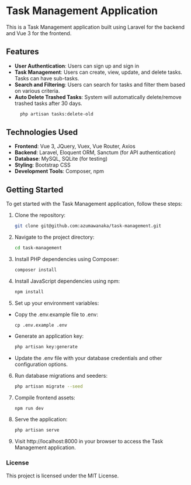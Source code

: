 # Task Management Application

This is a Task Management application built using Laravel for the backend and Vue 3 for the frontend.

## Features

- **User Authentication**: Users can sign up and sign in
- **Task Management**: Users can create, view, update, and delete tasks. Tasks can have sub-tasks.
- **Search and Filtering**: Users can search for tasks and filter them based on various criteria.
- **Auto Delete Trashed Tasks**: System will automatically delete/remove trashed tasks after 30 days.
  ```bash
    php artisan tasks:delete-old

## Technologies Used

- **Frontend**: Vue 3, JQuery, Vuex, Vue Router, Axios
- **Backend**: Laravel, Eloquent ORM, Sanctum (for API authentication)
- **Database**: MySQL, SQLite (for testing)
- **Styling**: Bootstrap CSS
- **Development Tools**: Composer, npm

## Getting Started

To get started with the Task Management application, follow these steps:

1. Clone the repository:

   ```bash
   git clone git@github.com:azumawanaka/task-management.git

2. Navigate to the project directory:
   ```bash
   cd task-management

3. Install PHP dependencies using Composer:
   ```bash
   composer install

4. Install JavaScript dependencies using npm:
   ```bash
   npm install

5. Set up your environment variables:
- Copy the .env.example file to .env:
    ```
    cp .env.example .env

- Generate an application key:
    ```bash
    php artisan key:generate

- Update the .env file with your database credentials and other configuration options.

6. Run database migrations and seeders:
   ```bash
   php artisan migrate --seed

7. Compile frontend assets:
   ```bash
   npm run dev

8. Serve the application:
   ```bash
   php artisan serve

9. Visit http://localhost:8000 in your browser to access the Task Management application.

### License
This project is licensed under the MIT License.
